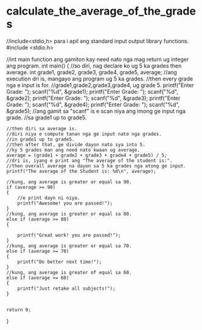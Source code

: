 # calculate_the_average_of_the_grades


//include<stdio,h> para i apil ang standard input output library functions.
#include <stdio.h>

//int main function ang gamiton kay need nato nga mag return ug integer ang program.
int main()
{
    //so diri, nag declare ko ug 5 ka grades then average.
    int grade1, grade2, grade3, grade4, grade5, average;
    //ang execution dri is, mangayo ang program ug 5 ka grades.
    //then every grade nga e input is for.
    //grade1,grade2,grade3,grade4, ug grade 5.
    printf("Enter Grade: ");
    scanf("%d", &grade1);
    printf("Enter Grade: ");
    scanf("%d", &grade2);
    printf("Enter Grade: ");
    scanf("%d", &grade3);
    printf("Enter Grade: ");
    scanf("%d", &grade4);
    printf("Enter Grade: ");
    scanf("%d", &grade5);
    //ang gamit sa "scanf" is e scan niya ang imong ge input nga grade.
    //sa grade1 up to grade5.

    //then diri sa average is.
    //diri niya e compute tanan nga ge input nato nga grades.
    //in grade1 up to grade5.
    //then after that, ge divide dayon nato sya into 5.
    //ky 5 grades man ang need nato kwaan ug average.
    average = (grade1 + grade2 + grade3 + grade4 + grade5) / 5;
    //dri is, iyang e print ang "The average of the student is:".
    //then overall average na dayon sa 5 ka grades nga atong ge input.
    printf("The average of the Student is: %d\n", average);
    
    //kung, ang average is greater or equal sa 90.
    if (average >= 90)
    {
        //e print dayn ni niya.
        printf("Awesome! you are passed!");
    }
    //kung, ang average is greater or equal sa 80.
    else if (average >= 80)
    {
        
        printf("Great work! you are passed!");
    }
    //kung, ang average is greater or equal sa 70.
    else if (average >= 70)
    {
        printf("Do better next time!");
    }
    //kung, ang average is greater of equal sa 60.
    else if (average >= 60)
    {
        printf("Just retake all subjects!");
    }


    return 0;
}

